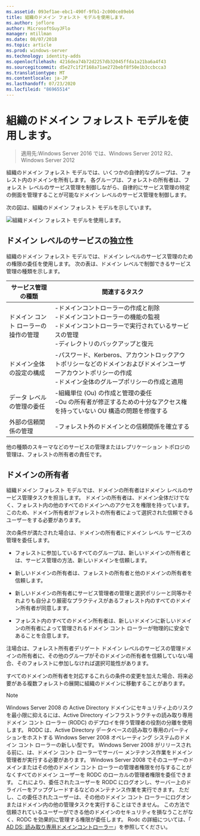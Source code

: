 ```yaml
---
ms.assetid: 093ef1ae-ebc1-490f-9fb1-2c000ce89eb6
title: 組織のドメイン フォレスト モデルを使用します。
ms.author: joflore
author: MicrosoftGuyJFlo
manager: mtillman
ms.date: 08/07/2018
ms.topic: article
ms.prod: windows-server
ms.technology: identity-adds
ms.openlocfilehash: 4216dea74b72d2257db32045ffda1a21ba6a4f43
ms.sourcegitcommit: d5e27c1f2f168a71ae272bebf8f50e1b3ccbcca3
ms.translationtype: MT
ms.contentlocale: ja-JP
ms.lasthandoff: 07/23/2020
ms.locfileid: "86965514"
---
```

# <a name="using-the-organizational-domain-forest-model"></a>組織のドメイン フォレスト モデルを使用します。

> 適用先:Windows Server 2016 では、Windows Server 2012 R2、Windows Server 2012

組織のドメイン フォレスト モデルでは、いくつかの自律的なグループは、フォレスト内のドメインを所有します。 各グループは、フォレストの所有者は、フォレスト レベルのサービス管理を制御しながら、自律的にサービス管理の特定の側面を管理することが可能なドメイン レベルのサービス管理を制御します。

次の図は、組織のドメイン フォレスト モデルを示しています。

![組織ドメイン フォレスト モデルを使用します。](../../media/Using-the-Organizational-Domain-Forest-Model/c50a3c6a-b0e4-43ec-ad62-f05d05f0bbd2.gif)

## <a name="domain-level-service-autonomy"></a>ドメイン レベルのサービスの独立性

組織のドメイン フォレスト モデルでは、ドメイン レベルのサービス管理のための権限の委任を使用します。 次の表は、ドメイン レベルで制御できるサービス管理の種類を示します。

| サービス管理の種類 | 関連するタスク |
| -------------------------- |----------------- |
| ドメイン コント ローラーの操作の管理    | -ドメインコントローラーの作成と削除<br />-ドメインコントローラーの機能の監視<br />-ドメインコントローラーで実行されているサービスの管理<br />-ディレクトリのバックアップと復元 |
| ドメイン全体の設定の構成         | -パスワード、Kerberos、アカウントロックアウトポリシーなどのドメインおよびドメインユーザーアカウントポリシーの作成<br />-ドメイン全体のグループポリシーの作成と適用 |
| データ レベルの管理の委任       | -組織単位 (Ou) の作成と管理の委任<br />-Ou の所有者が修正するための十分なアクセス権を持っていない OU 構造の問題を修復する |
| 外部の信頼関係の管理 | -フォレスト外のドメインとの信頼関係を確立する |

他の種類のスキーマなどのサービスの管理またはレプリケーション トポロジの管理は、フォレストの所有者の責任です。

## <a name="domain-owner"></a>ドメインの所有者

組織ドメイン フォレスト モデルでは、ドメインの所有者はドメイン レベルのサービス管理タスクを担当します。 ドメインの所有者は、ドメイン全体だけでなく、フォレスト内の他のすべてのドメインへのアクセスを権限を持っています。 このため、ドメイン所有者がフォレストの所有者によって選択された信頼できるユーザーをする必要があります。

次の条件が満たされた場合は、ドメインの所有者にドメイン レベル サービスの管理を委任します。

- フォレストに参加しているすべてのグループは、新しいドメインの所有者とは、サービス管理の方法、新しいドメインを信頼します。

- 新しいドメインの所有者は、フォレストの所有者と他のドメインの所有者を信頼します。

- 新しいドメインの所有者にサービス管理者の管理と選択ポリシーと同等かそれよりも自分より厳密なプラクティスがあるフォレスト内のすべてのドメイン所有者が同意します。

- フォレスト内のすべてのドメイン所有者は、新しいドメインに新しいドメインの所有者によって管理されるドメイン コント ローラーが物理的に安全であることを合意します。

注場合は、フォレスト所有者デリゲート ドメイン レベルのサービスの管理ドメインの所有者に、その他のグループがそのドメインの所有者を信頼していない場合、そのフォレストに参加しなければ選択可能性があります。

すべてのドメインの所有者を対応するこれらの条件の変更を加えた場合、将来必要がある複数フォレストの展開に組織のドメインに移動することがあります。

> [!NOTE]
> Windows Server 2008 の Active Directory ドメインにセキュリティ上のリスクを最小限に抑えるには、Active Directory インフラストラクチャの読み取り専用ドメイン コント ローラー (RODC) のデプロイを伴う管理者の役割の分離を使用します。 RODC は、Active Directory データベースの読み取り専用のパーティションをホストする Windows Server 2008 オペレーティング システムのドメイン コント ローラーの新しい型です。 Windows Server 2008 がリリースされる前に、は、ドメイン コント ローラーでサーバー メンテナンス作業をドメイン管理者が実行する必要があります。 Windows Server 2008 でそのユーザーのドメインまたはその他のドメイン コント ローラーの管理者権限を付与することがなくすべてのドメイン ユーザーを RODC のローカルの管理者権限を委任できます。 これにより、委任されたユーザーを RODC にログオンし、サーバー上のドライバーをアップグレードするなどのメンテナンス作業を実行できます。 ただし、この委任されたユーザーは、その他のドメイン コント ローラーにログオンまたはドメイン内の他の管理タスクを実行することはできません。 この方法で信頼されているユーザーができる他のドメインのセキュリティを損なうことがなく、RODC を効果的に管理する権限が委任します。 Rodc の詳細については、「 [AD DS: 読み取り専用ドメインコントローラー](/previous-versions/windows/it-pro/windows-server-2008-r2-and-2008/cc732801(v=ws.10))」を参照してください。
